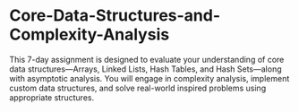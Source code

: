 # Core-Data-Structures-and-Complexity-Analysis
This 7-day assignment is designed to evaluate your understanding of core data structures—Arrays, Linked Lists, Hash Tables, and Hash Sets—along with asymptotic analysis. You will engage in complexity analysis, implement custom data structures, and solve real-world inspired problems using appropriate structures.
